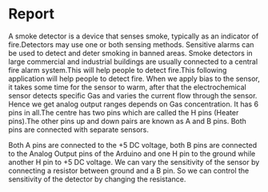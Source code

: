 # Report
A smoke detector is a device that senses smoke, typically as an indicator of fire.Detectors may use one or both sensing methods. Sensitive alarms can be used to detect and deter smoking in banned areas. Smoke detectors in large commercial and industrial buildings are usually connected to a central fire alarm system.This will help people to detect fire.This following application will help people to detect fire.
When we apply bias to the sensor, it takes some time for the sensor to warm, after that the electrochemical sensor detects specific Gas and varies the current flow through the sensor. Hence we get analog output ranges depends on Gas concentration.
It has 6 pins in all.The centre has two pins which are called the H pins (Heater pins).The other pins up and down pairs are known as A and B pins. Both pins are connected with separate sensors.

Both A pins are connected to the +5 DC voltage, both B pins are connected to the Analog Output pins of the Arduino and one H pin to the ground while another H pin to +5 DC voltage. We can vary the sensitivity of the sensor by connecting a resistor between ground and a B pin. So we can control the sensitivity of the detector by changing the resistance.
